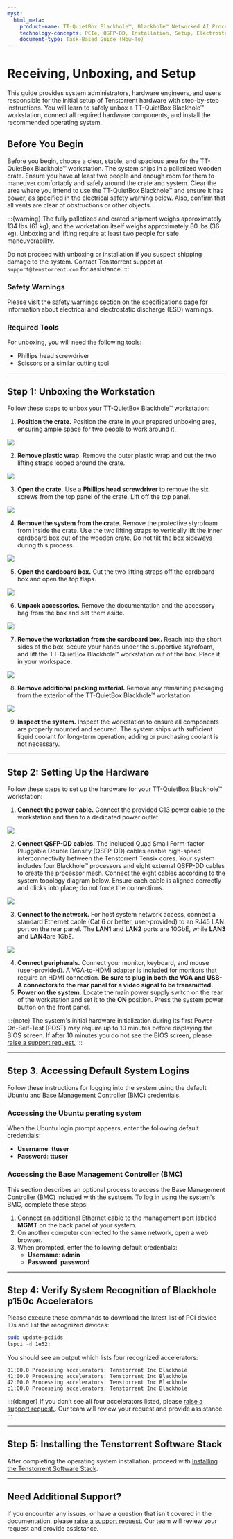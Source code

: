 ```yaml
---
myst:
  html_meta:
    product-name: TT-QuietBox Blackhole™, Blackhole™ Networked AI Processor, Tensix core  
    technology-concepts: PCIe, QSFP-DD, Installation, Setup, Electrostatic Discharge (ESD), Basic Input/Output System (BIOS)  
    document-type: Task-Based Guide (How-To)
---
```


# Receiving, Unboxing, and Setup

This guide provides system administrators, hardware engineers, and users responsible for the initial setup of Tenstorrent hardware with step-by-step instructions. You will learn to safely unbox a TT-QuietBox Blackhole™ workstation, connect all required hardware components, and install the recommended operating system.

## **Before You Begin**

Before you begin, choose a clear, stable, and spacious area for the TT-QuietBox Blackhole™ workstation. The system ships in a palletized wooden crate. Ensure you have at least two people and enough room for them to maneuver comfortably and safely around the crate and system. Clear the area where you intend to use the TT-QuietBox Blackhole™ and ensure it has power, as specified in the electrical safety warning below. Also, confirm that all vents are clear of obstructions or other objects.

:::{warning}
The fully palletized and crated shipment weighs approximately 134 lbs (61 kg), and the workstation itself weighs approximately 80 lbs (36 kg). Unboxing and lifting require at least two people for safe maneuverability.

Do not proceed with unboxing or installation if you suspect shipping damage to the system. Contact Tenstorrent support at `support@tenstorrent.com` for assistance.
:::

### Safety Warnings
Please visit the [safety warnings](specifications.md#safety-warnings) section on the specifications page for information about electrical and electrostatic discharge (ESD) warnings.

### **Required Tools**

For unboxing, you will need the following tools:

* Phillips head screwdriver  
* Scissors or a similar cutting tool

---

## **Step 1: Unboxing the Workstation**

Follow these steps to unbox your TT-QuietBox Blackhole™ workstation:

1. **Position the crate.** Position the crate in your prepared unboxing area, ensuring ample space for two people to work around it.  

![](qb_setup_1.jpg)

2. **Remove plastic wrap.** Remove the outer plastic wrap and cut the two lifting straps looped around the crate.  


![](qb_setup_2.jpg)

3. **Open the crate.** Use a **Phillips head screwdriver** to remove the six screws from the top panel of the crate. Lift off the top panel.  

![](qb_setup_3.jpg)

4. **Remove the system from the crate.** Remove the protective styrofoam from inside the crate. Use the two lifting straps to vertically lift the inner cardboard box out of the wooden crate. Do not tilt the box sideways during this process.  

![](qb_setup_4.jpg)

5. **Open the cardboard box.** Cut the two lifting straps off the cardboard box and open the top flaps.  

![](qb_setup_5.jpg)

6. **Unpack accessories.** Remove the documentation and the accessory bag from the box and set them aside.  

![](qb_setup_6.jpg)

7. **Remove the workstation from the cardboard box.** Reach into the short sides of the box, secure your hands under the supportive styrofoam, and lift the TT-QuietBox Blackhole™ workstation out of the box. Place it in your workspace.  

![](qb_setup_7.jpg)

8. **Remove additional packing material.** Remove any remaining packaging from the exterior of the TT-QuietBox Blackhole™ workstation.  

![](qb_setup_8.jpg)

9. **Inspect the system.** Inspect the workstation to ensure all components are properly mounted and secured. The system ships with sufficient liquid coolant for long-term operation; adding or purchasing coolant is not necessary.

---

## **Step 2: Setting Up the Hardware**

Follow these steps to set up the hardware for your TT-QuietBox Blackhole™ workstation:

1. **Connect the power cable.** Connect the provided C13 power cable to the workstation and then to a dedicated power outlet.  

![](qb_setup_power.jpg)

2. **Connect QSFP-DD cables.** The included Quad Small Form-factor Pluggable Double Density (QSFP-DD) cables enable high-speed interconnectivity between the Tenstorrent Tensix cores. Your system includes four Blackhole™ processors and eight external QSFP-DD cables to create the processor mesh. Connect the eight cables according to the system topology diagram below. Ensure each cable is aligned correctly and clicks into place; do not force the connections.  

![](qb_bh_topology.png)

3. **Connect to the network.** For host system network access, connect a standard Ethernet cable (Cat 6 or better, user-provided) to an RJ45 LAN port on the rear panel. The **LAN1** and **LAN2** ports are 10GbE, while **LAN3** and **LAN4**are 1GbE.

![](qb_lan.png)

4. **Connect peripherals.** Connect your monitor, keyboard, and mouse (user-provided). A VGA-to-HDMI adapter is included for monitors that require an HDMI connection. **Be sure to plug in both the VGA and USB-A connectors to the rear panel for a video signal to be transmitted.**
5. **Power on the system.** Locate the main power supply switch on the rear of the workstation and set it to the **ON** position. Press the system power button on the front panel.

:::{note}
The system's initial hardware initialization during its first Power-On-Self-Test (POST) may require up to 10 minutes before displaying the BIOS screen. If after 10 minutes you do not see the BIOS screen, please [raise a support request.](https://tenstorrent.atlassian.net/servicedesk/customer/portal/1)
:::

---

## **Step 3. Accessing Default System Logins**

Follow these instructions for logging into the system using the default Ubuntu and Base Management Controller (BMC) credentials.

### **Accessing the Ubuntu perating system**

When the Ubuntu login prompt appears, enter the following default credentials:

*   **Username**: **ttuser**
*   **Password**: **ttuser**

### **Accessing the Base Management Controller (BMC)**

This section describes an optional process to access the Base Management Controller (BMC) included with the systsem. To log in using the system's BMC, complete these steps:

1.  Connect an additional Ethernet cable to the management port labeled **MGMT** on the back panel of your system.
2.  On another computer connected to the same network, open a web browser.
3.  When prompted, enter the following default credentials:
    *   **Username**: **admin**
    *   **Password**: **password**

---

## **Step 4: Verify System Recognition of Blackhole p150c Accelerators**

Please execute these commands to download the latest list of PCI device IDs and list the recognized devices:
```bash
sudo update-pciids
lspci -d 1e52:
```

You should see an output which lists four recognized accelerators:
```
01:00.0 Processing accelerators: Tenstorrent Inc Blackhole
41:00.0 Processing accelerators: Tenstorrent Inc Blackhole
42:00.0 Processing accelerators: Tenstorrent Inc Blackhole
c1:00.0 Processing accelerators: Tenstorrent Inc Blackhole
```

:::{danger}
If you don’t see all four accelerators listed, please [raise a support request.](https://tenstorrent.atlassian.net/servicedesk/customer/portal/1). Our team will review your request and provide assistance.
:::

---

## **Step 5: Installing the Tenstorrent Software Stack**

After completing the operating system installation, proceed with [Installing the Tenstorrent Software Stack](../../../getting-started/README.md).

---

## **Need Additional Support?**

If you encounter any issues, or have a question that isn't covered in the documentation, please [raise a support request.](https://tenstorrent.atlassian.net/servicedesk/customer/portal/1) Our team will review your request and provide assistance.
